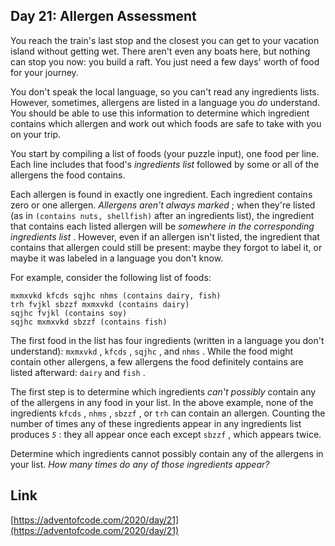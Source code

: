 ## Day 21: Allergen Assessment

You reach the train's last stop and the closest you can get to your vacation island without getting wet. There aren't even any boats here, but nothing can stop you now: you build a raft. You just need a few days' worth of food for your journey.

You don't speak the local language, so you can't read any ingredients lists. However, sometimes, allergens are listed in a language you _do_ understand. You should be able to use this information to determine which ingredient contains which allergen and work out which foods are safe to take with you on your trip.

You start by compiling a list of foods (your puzzle input), one food per line. Each line includes that food's _ingredients list_ followed by some or all of the allergens the food contains.

Each allergen is found in exactly one ingredient. Each ingredient contains zero or one allergen. _Allergens aren't always marked_ ; when they're listed (as in `(contains nuts, shellfish)` after an ingredients list), the ingredient that contains each listed allergen will be _somewhere in the corresponding ingredients list_ . However, even if an allergen isn't listed, the ingredient that contains that allergen could still be present: maybe they forgot to label it, or maybe it was labeled in a language you don't know.

For example, consider the following list of foods:

```
mxmxvkd kfcds sqjhc nhms (contains dairy, fish)
trh fvjkl sbzzf mxmxvkd (contains dairy)
sqjhc fvjkl (contains soy)
sqjhc mxmxvkd sbzzf (contains fish)
```

The first food in the list has four ingredients (written in a language you don't understand): `mxmxvkd` , `kfcds` , `sqjhc` , and `nhms` . While the food might contain other allergens, a few allergens the food definitely contains are listed afterward: `dairy` and `fish` .

The first step is to determine which ingredients _can't possibly_ contain any of the allergens in any food in your list. In the above example, none of the ingredients `kfcds` , `nhms` , `sbzzf` , or `trh` can contain an allergen. Counting the number of times any of these ingredients appear in any ingredients list produces _`5`_ : they all appear once each except `sbzzf` , which appears twice.

Determine which ingredients cannot possibly contain any of the allergens in your list. _How many times do any of those ingredients appear?_

## Link

[https://adventofcode.com/2020/day/21](https://adventofcode.com/2020/day/21)
